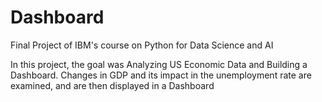 # Dashboard
Final Project of IBM's course on Python for Data Science and AI

In this project, the goal was Analyzing US Economic Data and Building a Dashboard.
Changes in GDP and its impact in the unemployment rate are examined, and are then displayed in a Dashboard
